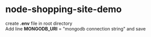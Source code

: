 # node-shopping-site-demo
create **.env** file in root directory \
Add line **MONGODB_URI** = "mongodb connection string" and save
